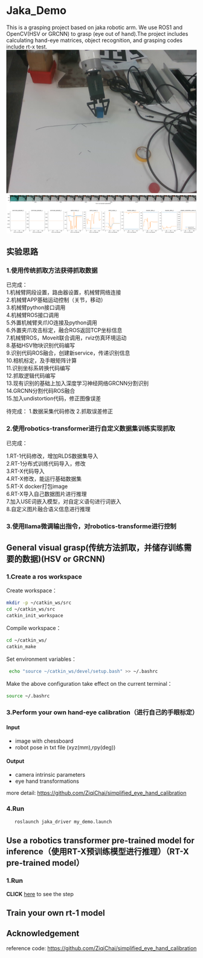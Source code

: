 # Jaka_Demo
This is a grasping project based on jaka robotic arm. We use ROS1 and OpenCV(HSV or GRCNN) to grasp (eye out of hand).The project includes calculating hand-eye matrices, object recognition, and grasping codes include rt-x test.
<img src="grasp.png" alt="jaka">
<img src="rt-x.png" alt="rt-x">
## 实验思路
### 1.使用传统抓取方法获得抓取数据

已完成：\
1.机械臂网段设置，路由器设置，机械臂网络连接 \
2.机械臂APP基础运动控制（关节，移动）\
3.机械臂python接口调用 \
4.机械臂ROS接口调用 \
5.外置机械臂夹爪IO连接及python调用 \
6.外置夹爪攻击标定，融合ROS返回TCP坐标信息 \
7.机械臂ROS，Moveit联合调用，rviz仿真环境运动 \
8.基础HSV物块识别代码编写 \
9.识别代码ROS融合，创建新service，传递识别信息 \
10.相机标定，及手眼矩阵计算 \
11.识别坐标系转换代码编写 \
12.抓取逻辑代码编写 \
13.现有识别的基础上加入深度学习神经网络GRCNN分割识别 \
14.GRCNN分割代码ROS融合 \
15.加入undistortion代码，修正图像误差 

待完成：
1.数据采集代码修改
2.抓取误差修正

### 2.使用robotics-transformer进行自定义数据集训练实现抓取
已完成：

1.RT-1代码修改，增加RLDS数据集导入 \
2.RT-1分布式训练代码导入，修改 \
3.RT-X代码导入 \
4.RT-X修改，能运行基础数据集 \
5.RT-X docker打包image \
6.RT-X导入自己数据图片进行推理 \
7.加入USE词嵌入模型，对自定义语句进行词嵌入 \
8.自定义图片融合语义信息进行推理 

### 3.使用llama微调输出指令，对robotics-transforme进行控制

## General visual grasp(传统方法抓取，并储存训练需要的数据)(HSV or GRCNN)
### 1.Create a ros workspace
Create workspace：
```bash
mkdir -p ~/catkin_ws/src
cd ~/catkin_ws/src
catkin_init_workspace
```
Compile workspace：
```bash
cd ~/catkin_ws/
catkin_make
```
Set environment variables：
```bash
 echo "source ~/catkin_ws/devel/setup.bash" >> ~/.bashrc
```
Make the above configuration take effect on the current terminal：
```bash
source ~/.bashrc
```
### 3.Perform your own hand-eye calibration（进行自己的手眼标定）
#### Input
- image with chessboard
- robot pose in txt file (xyz(mm),rpy(deg))

#### Output
- camera intrinsic parameters
- eye hand transformations
  
more detail: https://github.com/ZiqiChai/simplified_eye_hand_calibration

### 4.Run
```bash
   roslaunch jaka_driver my_demo.launch
```

## Use a robotics transformer pre-trained model for inference（使用RT-X预训练模型进行推理）（RT-X pre-trained model）
### 1.Run

**CLICK** [here](https://github.com/AlexandreQ27/RT-X-Demo/tree/91c4622712b1ece0cc3290fcbb3f9d1481460da6) to see the step

## Train your own rt-1 model

## Acknowledgement
reference code: https://github.com/ZiqiChai/simplified_eye_hand_calibration
